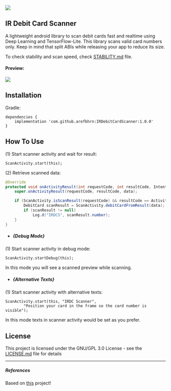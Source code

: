 [![](https://jitpack.io/v/arefbhrn/IRDebitCardScanner.svg)](https://jitpack.io/#arefbhrn/IRDebitCardScanner)

## IR Debit Card Scanner

A lightweight android library to scan debit cards fast and realtime using Deep Learning and TensorFlow-Lite.
This library scans valid card numbers only.
Keep in mind that split ABIs while releasing your app to reduce its size.

To check stability and scan speed, check [STABILITY.md](./STABILITY.md) file.

####  Preview:

![](./art/mellat.gif)

## Installation

Gradle:

```
dependencies {
    implementation 'com.github.arefbhrn:IRDebitCardScanner:1.0.0'
}
```

## How To Use

(1) Start scanner activity and wait for result:
``` 
ScanActivity.start(this);
```

(2) Retrieve scanned data:
```java
@Override
protected void onActivityResult(int requestCode, int resultCode, Intent data) {
    super.onActivityResult(requestCode, resultCode, data);

    if (ScanActivity.isScanResult(requestCode) && resultCode == Activity.RESULT_OK && data != null) {
        DebitCard scanResult = ScanActivity.debitCardFromResult(data);
        if (scanResult != null)
            Log.d("IRDCS", scanResult.number);
    }
}
```

- ##### {Debug Mode}

(1) Start scanner activity in debug mode:
``` 
ScanActivity.startDebug(this);
```
In this mode you will see a scanned preview while scanning.

- ##### {Alternative Texts}

(1) Start scanner activity with alternative texts:
``` 
ScanActivity.start(this, "IRDC Scanner",
        "Position your card in the frame so the card number is visible");
```
In this mode texts in scanner activity would be set as you prefer.

License
---------------------------

This project is licensed under the GNU/GPL 3.0 License - see the [LICENSE.md](LICENSE.md) file for details

---

##### References

Based on [this](https://github.com/getbouncer/cardscan-android) project!
